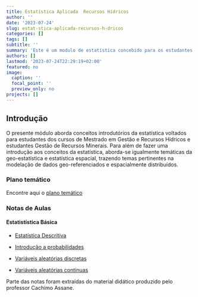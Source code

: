 ```yaml
---
title: Estatística Aplicada  Recursos Hídricos
author: ''
date: '2023-07-24'
slug: estat-stica-aplicada-recursos-h-dricos
categories: []
tags: []
subtitle: ''
summary: 'Este é um modulo de estatística concebido para os estudantes do Mestrado em Gestão de Recursos Hídricos'
authors: []
lastmod: '2023-07-24T22:29:19+02:00'
featured: no
image:
  caption: ''
  focal_point: ''
  preview_only: no
projects: []
---
```



## Introdução 

O presente módulo aborda conceitos introdutórios da estatística voltados para estudantes dos cursos de Mestrado em Gestão e Recursos Hídricos e estudantes Gestão de Recursos Minerais. Para além de fazer uma introdução aos conceitos da estatística, aborda-se igualmente temáticas da geo-estatística e estatística espacial, trazendo temas pertinentes na modelação de dados geo-referenciados e espacialmente distribuídos.



### Plano temático

Encontre aqui o [plano temático](Plano_Tematico_Estatistica_Aplicada.pdf)


### Notas de Aulas


#### Estatistística Básica

- [Estatística Descritiva](MESTRADO_GEOHIDRO.pdf)

- [Introdução a probabilidades](Intro_Probabilidade.pdf)

- [Variáveis aleatórias discretas](Probabilidade_Variaveis_Aleatorias_Discretos.pdf)

- [Variáveis aleatórias contínuas](Probabilidade_Variaveis_Aleatorias_Continuas.pdf)




Parte das notas foram extraídas do material didático produzido pelo professor Cachimo Assane. 